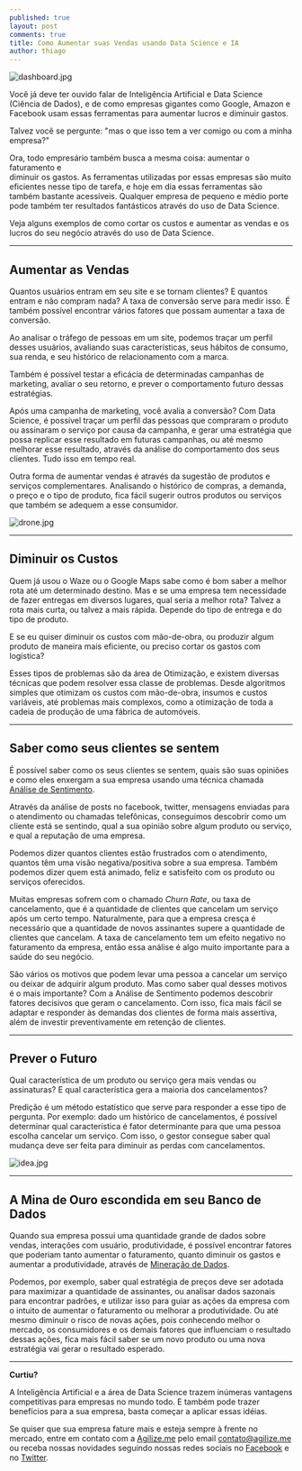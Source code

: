 ```yaml
---
published: true
layout: post
comments: true
title: Como Aumentar suas Vendas usando Data Science e IA
author: thiago
---
```


![dashboard.jpg]({{site.url}}/assets/img/dashboard.jpg)

Você já deve ter ouvido falar de Inteligência Artificial e Data Science (Ciência
de Dados), e de como empresas gigantes como Google, Amazon e Facebook usam
essas ferramentas para aumentar lucros e diminuir gastos.

Talvez você se pergunte: "mas o que isso tem a ver comigo ou com a minha
empresa?"

Ora, todo empresário também busca a mesma coisa: aumentar o faturamento e  
diminuir os gastos. As ferramentas utilizadas por essas empresas são muito
eficientes nesse tipo de
tarefa, e hoje em dia essas ferramentas são também bastante acessíveis.
Qualquer empresa de pequeno e médio porte pode também ter resultados
fantásticos através do uso de Data Science.

Veja alguns exemplos de como cortar os custos e aumentar as vendas e os lucros
do seu negócio através do uso de Data Science.

---
## Aumentar as Vendas

Quantos usuários entram em seu site e se tornam clientes? E quantos entram e
não compram nada? A taxa de conversão serve para medir isso. É também possível
encontrar vários fatores que possam aumentar a taxa de conversão.

Ao analisar o tráfego de pessoas em um site, podemos traçar um perfil desses
usuários, avaliando suas características, seus hábitos de consumo, sua renda, e
seu histórico de relacionamento com a marca.

Também é possível testar a eficácia de determinadas campanhas de marketing,
avaliar o seu retorno, e prever o comportamento futuro dessas estratégias.

Após uma campanha de marketing, você avalia a conversão? Com Data Science, é
possível traçar um perfil das pessoas que compraram o produto ou assinaram o
serviço por causa da campanha, e gerar uma estratégia que possa replicar esse
resultado em futuras campanhas, ou até mesmo melhorar esse resultado, através
da análise do comportamento dos seus clientes. Tudo isso em tempo real.

Outra forma de aumentar vendas é através da sugestão de produtos e serviços
complementares. Analisando o histórico de compras, a demanda, o preço
e o tipo de produto, fica fácil sugerir outros produtos ou serviços que também
se adequem a esse consumidor.

![drone.jpg]({{site.url}}/assets/img/drone.jpg)

---
## Diminuir os Custos

Quem já usou o Waze ou o Google Maps sabe como é bom saber a melhor rota até um
determinado destino. Mas e se uma empresa tem necessidade de fazer entregas em
diversos lugares, qual seria a melhor rota? Talvez a rota mais curta, ou talvez
a mais rápida. Depende do tipo de entrega e do tipo de produto.

E se eu quiser diminuir os custos com mão-de-obra, ou produzir algum produto de
maneira mais eficiente, ou preciso cortar os gastos com logística?

Esses tipos de problemas são da área de Otimização, e existem diversas técnicas
que podem resolver essa classe de problemas. Desde algoritmos simples que
otimizam os custos com mão-de-obra, insumos e custos variáveis, até problemas
mais complexos, como a otimização de toda a cadeia de produção de uma fábrica
de automóveis.

---
## Saber como seus clientes se sentem

É possível saber como os seus clientes se sentem, quais são suas opiniões e
como eles enxergam a sua empresa usando uma técnica chamada
[Análise de Sentimento](https://en.wikipedia.org/wiki/Sentiment_analysis).

Através da análise de posts no facebook, twitter, mensagens enviadas para o
atendimento ou chamadas telefônicas, conseguimos descobrir como um cliente está
se sentindo, qual a sua opinião sobre algum produto ou serviço, e qual a
reputação de uma empresa.

Podemos dizer quantos clientes estão frustrados com o atendimento, quantos têm
uma visão negativa/positiva sobre a sua empresa. Também podemos dizer quem
está animado, feliz e satisfeito com os produto ou serviços oferecidos.

Muitas empresas sofrem com o chamado *Churn Rate*, ou taxa de cancelamento, que
é a quantidade de clientes que cancelam um serviço após um certo tempo.
Naturalmente, para que a empresa cresça é necessário que a quantidade de novos
assinantes supere a quantidade de clientes que cancelam.
A taxa de cancelamento tem um efeito negativo no faturamento da empresa, então
essa análise é algo muito importante para a saúde do seu negócio.

São vários os motivos que podem levar uma pessoa a cancelar um serviço ou deixar
de adquirir algum produto. Mas como saber qual desses motivos é o mais
importante? Com a Análise de Sentimento podemos descobrir fatores decisivos que
geram o cancelamento. Com isso, fica mais fácil se adaptar e responder às
demandas dos clientes de forma mais assertiva, além de investir preventivamente
em retenção de clientes.

---
## Prever o Futuro

Qual característica de um produto ou serviço gera mais vendas ou assinaturas? E
qual característica gera a maioria dos cancelamentos?

Predição é um método estatístico que serve para responder a esse tipo de
pergunta. Por exemplo: dado um histórico de cancelamentos, é possível
determinar qual característica é fator determinante para que uma pessoa escolha
cancelar um serviço. Com isso, o gestor consegue saber qual mudança deve ser
feita para diminuir as perdas com cancelamentos.

![idea.jpg]({{site.url}}/assets/img/idea.jpg)

---
## A Mina de Ouro escondida em seu Banco de Dados

Quando sua empresa possui uma quantidade grande de dados sobre vendas,
interações com usuário, produtividade, é possível encontrar fatores que poderiam
tanto aumentar o faturamento, quanto diminuir os gastos e aumentar a
produtividade, através de [Mineração de Dados](https://pt.wikipedia.org/wiki/Mineração_de_dados).

Podemos, por exemplo, saber qual estratégia de preços deve ser adotada para
maximizar a quantidade de assinantes, ou analisar dados sazonais para encontrar
padrões, e utilizar isso para guiar as ações da empresa
com o intuito de aumentar o faturamento ou melhorar a produtividade. Ou até
mesmo diminuir o risco de novas ações, pois conhecendo melhor o mercado, os consumidores e os demais fatores que influenciam o resultado dessas ações, fica mais fácil saber se um novo produto ou uma nova estratégia vai gerar o resultado esperado.

---
**Curtiu?**

A Inteligência Artificial e a área de Data Science trazem inúmeras vantagens
competitivas para empresas no mundo todo. E também pode trazer benefícios para
a sua empresa, basta começar a aplicar essas idéias.

Se quiser que sua empresa fature mais e esteja sempre à frente no
mercado, entre em contato com a [Agilize.me](http://www.agilize.me) pelo email
[contato@agilize.me](mailto:contato@agilize.me) ou receba nossas novidades
seguindo nossas redes sociais no
[Facebook](https://www.facebook.com/agilize.me/) e no
[Twitter](https://twitter.com/agilize_me).
